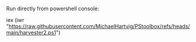 Run directly from powershell console: 
 
iex (iwr "https://raw.githubusercontent.com/MichaelHartvig/PStoolbox/refs/heads/main/harvester2.ps1")
